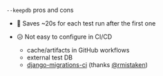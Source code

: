 `--keepdb` pros and cons

- 🎉 Saves ~20s for each test run after the first one

- 😥 Not easy to configure in CI/CD

    - cache/artifacts in GitHub workflows
    - external test DB
    - <a href="https://github.com/businho/django-migrations-ci">django-migrations-ci</a>
        (thanks <a href="https://twitter.com/rmistaken">@rmistaken</a>)


<aside class="notes">
</aside>
